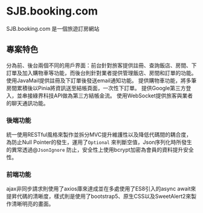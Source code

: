 # SJB.booking.com

SJB.booking.com 是一個旅遊訂房網站

## 專案特色

分為前、後台兩個不同的⽤戶界⾯：前台針對旅客提供註冊、查詢飯店、房間、下訂單及加⼊購物⾞等功能，⽽後台則針對業者提供管理飯店、房間和訂單的功能。
使⽤JavaMail提供註冊及下訂單後發送email通知功能。
提供購物⾞功能，將多筆房間累積後以Pinia將資訊送至結帳⾴⾯，⼀次性下訂單。
提供Google第三方登⼊，並串接綠界科技API做為第三方結帳金流。
使⽤WebSocket提供旅客與業者的聊天通訊功能。

### 後端功能
統一使用RESTful風格來製作並拆分MVC提升維護性以及降低代碼間的耦合度，為防止Null Pointer的發生，運用了`Optional` 來判斷空值，Json序列化時所發生的異常透過@`JsonIgnore` 防止，安全性上使用bcrypt加密為會員的資料提升安全性。
### 前端功能
ajax非同步請求則使用了axios庫來達成並在多處使用了ES8引入的async await來提昇代碼的清晰度，樣式則是使用了bootstrap5、原生CSS以及SweetAlert2來製作清晰明亮的畫面。
